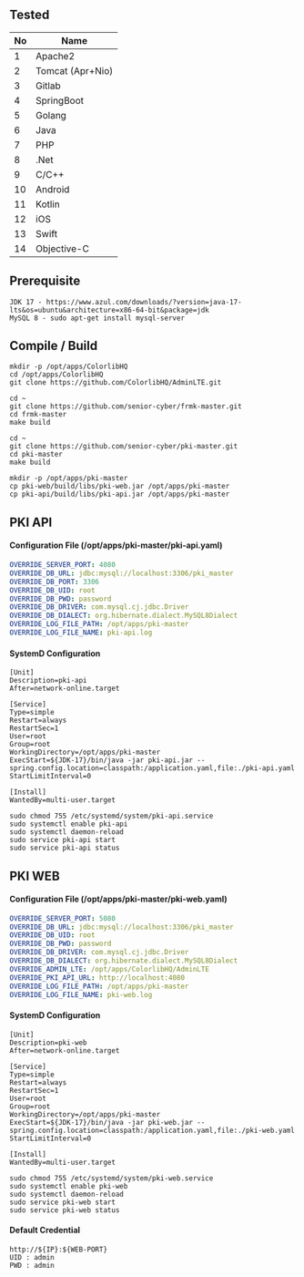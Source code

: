 ## Tested

| No | Name             |
|----|------------------|
| 1  | Apache2          |
| 2  | Tomcat (Apr+Nio) |
| 3  | Gitlab           |
| 4  | SpringBoot       |
| 5  | Golang           |
| 6  | Java             |
| 7  | PHP              |
| 8  | .Net             |
| 9  | C/C++            |
| 10 | Android          |
| 11 | Kotlin           |
| 12 | iOS              |
| 13 | Swift            |
| 14 | Objective-C      |

## Prerequisite

```text
JDK 17 - https://www.azul.com/downloads/?version=java-17-lts&os=ubuntu&architecture=x86-64-bit&package=jdk
MySQL 8 - sudo apt-get install mysql-server
```

## Compile / Build

```shell
mkdir -p /opt/apps/ColorlibHQ
cd /opt/apps/ColorlibHQ
git clone https://github.com/ColorlibHQ/AdminLTE.git

cd ~
git clone https://github.com/senior-cyber/frmk-master.git
cd frmk-master
make build

cd ~
git clone https://github.com/senior-cyber/pki-master.git
cd pki-master
make build

mkdir -p /opt/apps/pki-master
cp pki-web/build/libs/pki-web.jar /opt/apps/pki-master
cp pki-api/build/libs/pki-api.jar /opt/apps/pki-master
```

## PKI API

#### Configuration File (/opt/apps/pki-master/pki-api.yaml)

```yaml
OVERRIDE_SERVER_PORT: 4080
OVERRIDE_DB_URL: jdbc:mysql://localhost:3306/pki_master
OVERRIDE_DB_PORT: 3306
OVERRIDE_DB_UID: root
OVERRIDE_DB_PWD: password
OVERRIDE_DB_DRIVER: com.mysql.cj.jdbc.Driver
OVERRIDE_DB_DIALECT: org.hibernate.dialect.MySQL8Dialect 
OVERRIDE_LOG_FILE_PATH: /opt/apps/pki-master
OVERRIDE_LOG_FILE_NAME: pki-api.log
```

#### SystemD Configuration

```text
[Unit]
Description=pki-api
After=network-online.target

[Service]
Type=simple
Restart=always
RestartSec=1
User=root
Group=root
WorkingDirectory=/opt/apps/pki-master
ExecStart=${JDK-17}/bin/java -jar pki-api.jar --spring.config.location=classpath:/application.yaml,file:./pki-api.yaml
StartLimitInterval=0

[Install]
WantedBy=multi-user.target
```

```shell
sudo chmod 755 /etc/systemd/system/pki-api.service
sudo systemctl enable pki-api
sudo systemctl daemon-reload
sudo service pki-api start
sudo service pki-api status
```

## PKI WEB

#### Configuration File (/opt/apps/pki-master/pki-web.yaml)

```yaml
OVERRIDE_SERVER_PORT: 5080
OVERRIDE_DB_URL: jdbc:mysql://localhost:3306/pki_master
OVERRIDE_DB_UID: root
OVERRIDE_DB_PWD: password
OVERRIDE_DB_DRIVER: com.mysql.cj.jdbc.Driver
OVERRIDE_DB_DIALECT: org.hibernate.dialect.MySQL8Dialect
OVERRIDE_ADMIN_LTE: /opt/apps/ColorlibHQ/AdminLTE
OVERRIDE_PKI_API_URL: http://localhost:4080
OVERRIDE_LOG_FILE_PATH: /opt/apps/pki-master
OVERRIDE_LOG_FILE_NAME: pki-web.log
```

#### SystemD Configuration

```text
[Unit]
Description=pki-web
After=network-online.target

[Service]
Type=simple
Restart=always
RestartSec=1
User=root
Group=root
WorkingDirectory=/opt/apps/pki-master
ExecStart=${JDK-17}/bin/java -jar pki-web.jar --spring.config.location=classpath:/application.yaml,file:./pki-web.yaml
StartLimitInterval=0

[Install]
WantedBy=multi-user.target
```

```shell
sudo chmod 755 /etc/systemd/system/pki-web.service
sudo systemctl enable pki-web
sudo systemctl daemon-reload
sudo service pki-web start
sudo service pki-web status
```

#### Default Credential

```text
http://${IP}:${WEB-PORT}
UID : admin
PWD : admin
```